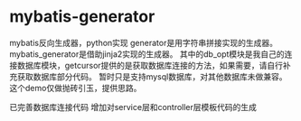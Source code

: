 # mybatis-generator
mybatis反向生成器，python实现
generator是用字符串拼接实现的生成器。
mybatis_generator是借助jinja2实现的生成器。
其中的db_opt模块是我自己的连接数据库模块，getcursor提供的是获取数据库连接的方法，如果需要，请自行补充获取数据库部分代码。
暂时只是支持mysql数据库，对其他数据库未做兼容。
这个demo仅做抛砖引玉，提供思路。

已完善数据库连接代码
增加对service层和controller层模板代码的生成
